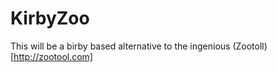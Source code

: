 KirbyZoo
========
This will be a birby based alternative to the ingenious (Zootoll)[http://zootool.com]
